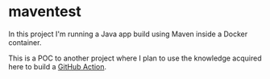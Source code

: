 # maventest

In this project I'm running a Java app build using Maven inside a Docker container.

This is a POC to another project where I plan to use the knowledge acquired here to build a [GitHub Action](https://github.com/itamarc/action-itemplate-ghpages).

